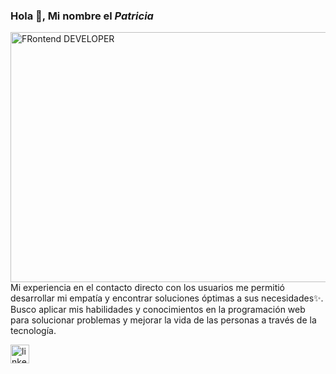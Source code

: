 ### Hola 👋, Mi nombre el *Patricia*
[<img src="https://user-images.githubusercontent.com/118831504/229261363-930397c6-9d0a-480b-a716-2641fd2160de.gif" alt="FRontend DEVELOPER" width="7000" height="400">](https://user-images.githubusercontent.com/118831504/229261363-930397c6-9d0a-480b-a716-2641fd2160de.gif)
Mi experiencia en el contacto directo con los usuarios me permitió desarrollar mi empatía y encontrar soluciones óptimas a sus necesidades✨. Busco aplicar mis habilidades y conocimientos en la programación web para solucionar problemas y mejorar la vida de las personas a través de la tecnología.

[<img src='https://cdn.jsdelivr.net/npm/simple-icons@3.0.1/icons/linkedin.svg' alt='linkedin' height='30'>](https://www.linkedin.com/in/patriciact29//)  

<!--
**patriciact29/patriciact29** is a ✨ _special_ ✨ repository because its `README.md` (this file) appears on your GitHub profile.

Here are some ideas to get you started:

- 🔭 I’m currently working on ...
- 🌱 I’m currently learning ...
- 👯 I’m looking to collaborate on ...
- 🤔 I’m looking for help with ...
- 💬 Ask me about ...
- 📫 How to reach me: ...
- 😄 Pronouns: ...
- ⚡ Fun fact: ...
-->
